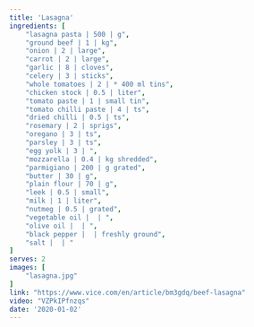 ```yaml
---
title: 'Lasagna'
ingredients: [
    "lasagna pasta | 500 | g",
    "ground beef | 1 | kg",
    "onion | 2 | large",
    "carrot | 2 | large",
    "garlic | 8 | cloves",
    "celery | 3 | sticks",
    "whole tomatoes | 2 | * 400 ml tins",
    "chicken stock | 0.5 | liter",
    "tomato paste | 1 | small tin",
    "tomato chilli paste | 4 | ts",
    "dried chilli | 0.5 | ts",
    "rosemary | 2 | sprigs",
    "oregano | 3 | ts",
    "parsley | 3 | ts",
    "egg yolk | 3 | ",
    "mozzarella | 0.4 | kg shredded",
    "parmigiano | 200 | g grated",
    "butter | 30 | g",
    "plain flour | 70 | g",
    "leek | 0.5 | small",
    "milk | 1 | liter",
    "nutmeg | 0.5 | grated",
    "vegetable oil |  | ",
    "olive oil |  | ",
    "black pepper |  | freshly ground",
    "salt |  | "
]
serves: 2
images: [
    "lasagna.jpg"
]
link: "https://www.vice.com/en/article/bm3gdq/beef-lasagna"
video: "VZPkIPfnzqs"
date: '2020-01-02'
---
```


